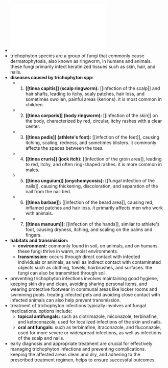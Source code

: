 - ![Trichophyton.pdf](../assets/Trichophyton_1719130225760_0.pdf)
- trichophyton species are a group of fungi that commonly cause dermatophytosis, also known as ringworm, in humans and animals. these fungi primarily infect keratinized tissues such as skin, hair, and nails.
- **diseases caused by trichophyton spp:**
	- 1. **[[tinea capitis]] (scalp ringworm):** [[infection of the scalp]] and hair shafts, leading to itchy, scaly patches, hair loss, and sometimes swollen, painful areas (kerions). it is most common in children.
	- 2. **[[tinea corporis]] (body ringworm):** [[infection of the skin]] on the body, characterized by red, circular, itchy rashes with a clear center.
	- 3. **[[tinea pedis]] (athlete's foot):** [[infection of the feet]], causing itching, scaling, redness, and sometimes blisters. it commonly affects the spaces between the toes.
	- 4. **[[tinea cruris]] (jock itch):** [[infection of the groin area]], leading to red, itchy, and often ring-shaped rashes. it is more common in males.
	- 5. **[[tinea unguium]] (onychomycosis):** [[fungal infection of the nails]], causing thickening, discoloration, and separation of the nail from the nail bed.
	- 6. **[[tinea barbae]]:** [[infection of the beard area]], causing red, inflamed patches and hair loss. it primarily affects men who work with animals.
	- 7. **[[tinea manuum]]:** [[infection of the hands]], similar to athlete's foot, causing dryness, itching, and scaling on the palms and fingers.
- **habitats and transmission:**
	- **environment:** commonly found in soil, on animals, and on humans. these fungi thrive in warm, moist environments.
	- **transmission:** occurs through direct contact with infected individuals or animals, as well as indirect contact with contaminated objects such as clothing, towels, hairbrushes, and surfaces. the fungi can also be transmitted through soil.
- preventing trichophyton infections involves maintaining good hygiene, keeping skin dry and clean, avoiding sharing personal items, and wearing protective footwear in communal areas like locker rooms and swimming pools. treating infected pets and avoiding close contact with infected animals can also help prevent transmission.
- treatment of trichophyton infections typically involves antifungal medications. options include:
	- **topical antifungals:** such as clotrimazole, miconazole, terbinafine, and ketoconazole, used for localized infections of the skin and nails.
	- **oral antifungals:** such as terbinafine, itraconazole, and fluconazole, used for more severe or widespread infections, as well as infections of the scalp and nails.
- early diagnosis and appropriate treatment are crucial for effectively managing trichophyton infections and preventing complications. keeping the affected areas clean and dry, and adhering to the prescribed treatment regimen, helps to ensure successful outcomes.